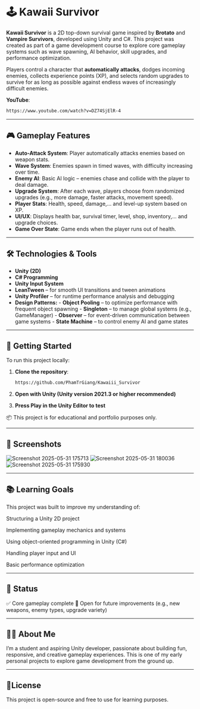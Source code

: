 # 🕹️ Kawaii Survivor

**Kawaii Survivor** is a 2D top-down survival game inspired by **Brotato** and **Vampire Survivors**, developed using Unity and C#. This project was created as part of a game development course to explore core gameplay systems such as wave spawning, AI behavior, skill upgrades, and performance optimization.

Players control a character that **automatically attacks**, dodges incoming enemies, collects experience points (XP), and selects random upgrades to survive for as long as possible against endless waves of increasingly difficult enemies.

**YouTube**:
   ```bash
   https://www.youtube.com/watch?v=DZ74SjElR-4
   ```

---

## 🎮 Gameplay Features

- **Auto-Attack System**: Player automatically attacks enemies based on weapon stats.
- **Wave System**: Enemies spawn in timed waves, with difficulty increasing over time.
- **Enemy AI**: Basic AI logic – enemies chase and collide with the player to deal damage.
- **Upgrade System**: After each wave, players choose from randomized upgrades (e.g., more damage, faster attacks, movement speed).
- **Player Stats**: Health, speed, damage,... and level-up system based on XP.
- **UI/UX**: Displays health bar, survival timer, level, shop, inventory,... and upgrade choices.
- **Game Over State**: Game ends when the player runs out of health.

---

## 🛠️ Technologies & Tools
- **Unity (2D)**
- **C# Programming**
- **Unity Input System**
- **LeanTween** – for smooth UI transitions and tween animations
- **Unity Profiler** – for runtime performance analysis and debugging
- **Design Patterns:**
      - **Object Pooling** – to optimize performance with frequent object spawning
      - **Singleton** – to manage global systems (e.g., GameManager)
      - **Observer** – for event-driven communication between game systems
      - **State Machine** – to control enemy AI and game states
  
---

## 🚀 Getting Started

To run this project locally:

1. **Clone the repository**:
   ```bash
   https://github.com/PhamTrGiang/Kawaiii_Survivor
2. **Open with Unity (Unity version 2021.3 or higher recommended)**

3. **Press Play in the Unity Editor to test**

📦 This project is for educational and portfolio purposes only.

---

## 📸 Screenshots
   
   ![Screenshot 2025-05-31 175713](https://github.com/user-attachments/assets/0aa8c644-7f39-4d44-9218-ff54904e6421)
   ![Screenshot 2025-05-31 180036](https://github.com/user-attachments/assets/67300f60-67f2-49ff-b15c-b2a61055a821)
   ![Screenshot 2025-05-31 175930](https://github.com/user-attachments/assets/03b3957d-557d-4356-8b04-a133ebd191b8)

---

## 📚 Learning Goals
This project was built to improve my understanding of:

Structuring a Unity 2D project

Implementing gameplay mechanics and systems

Using object-oriented programming in Unity (C#)

Handling player input and UI

Basic performance optimization

---

## 📌 Status
✅ Core gameplay complete
🔄 Open for future improvements (e.g., new weapons, enemy types, upgrade variety)

---

## 🙋‍♂️ About Me
I’m a student and aspiring Unity developer, passionate about building fun, responsive, and creative gameplay experiences. This is one of my early personal projects to explore game development from the ground up.

---

## 📄License
This project is open-source and free to use for learning purposes.
